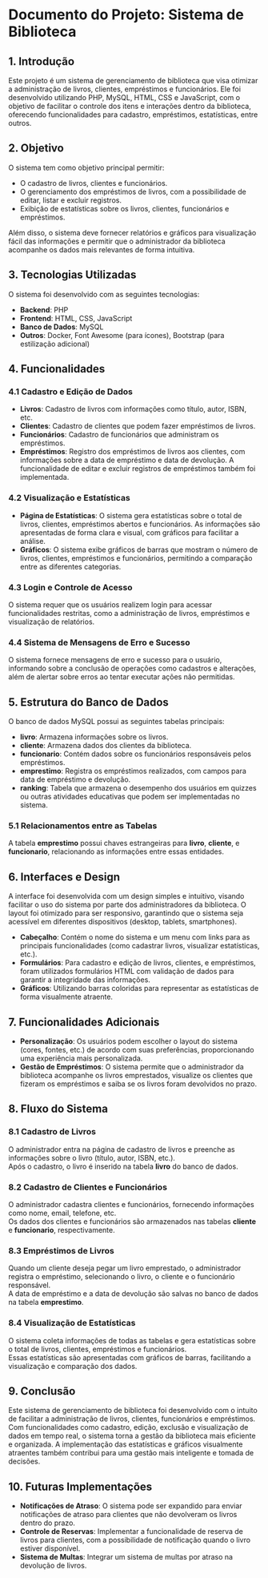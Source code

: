 # Documento do Projeto: Sistema de Biblioteca

## 1. Introdução
Este projeto é um sistema de gerenciamento de biblioteca que visa otimizar a administração de livros, clientes, empréstimos e funcionários. Ele foi desenvolvido utilizando PHP, MySQL, HTML, CSS e JavaScript, com o objetivo de facilitar o controle dos itens e interações dentro da biblioteca, oferecendo funcionalidades para cadastro, empréstimos, estatísticas, entre outros.

## 2. Objetivo
O sistema tem como objetivo principal permitir:

- O cadastro de livros, clientes e funcionários.
- O gerenciamento dos empréstimos de livros, com a possibilidade de editar, listar e excluir registros.
- Exibição de estatísticas sobre os livros, clientes, funcionários e empréstimos.

Além disso, o sistema deve fornecer relatórios e gráficos para visualização fácil das informações e permitir que o administrador da biblioteca acompanhe os dados mais relevantes de forma intuitiva.

## 3. Tecnologias Utilizadas
O sistema foi desenvolvido com as seguintes tecnologias:

- **Backend**: PHP
- **Frontend**: HTML, CSS, JavaScript
- **Banco de Dados**: MySQL
- **Outros**: Docker, Font Awesome (para ícones), Bootstrap (para estilização adicional)

## 4. Funcionalidades

### 4.1 Cadastro e Edição de Dados
- **Livros**: Cadastro de livros com informações como título, autor, ISBN, etc.
- **Clientes**: Cadastro de clientes que podem fazer empréstimos de livros.
- **Funcionários**: Cadastro de funcionários que administram os empréstimos.
- **Empréstimos**: Registro dos empréstimos de livros aos clientes, com informações sobre a data de empréstimo e data de devolução. A funcionalidade de editar e excluir registros de empréstimos também foi implementada.

### 4.2 Visualização e Estatísticas
- **Página de Estatísticas**: O sistema gera estatísticas sobre o total de livros, clientes, empréstimos abertos e funcionários. As informações são apresentadas de forma clara e visual, com gráficos para facilitar a análise.
- **Gráficos**: O sistema exibe gráficos de barras que mostram o número de livros, clientes, empréstimos e funcionários, permitindo a comparação entre as diferentes categorias.

### 4.3 Login e Controle de Acesso
O sistema requer que os usuários realizem login para acessar funcionalidades restritas, como a administração de livros, empréstimos e visualização de relatórios.

### 4.4 Sistema de Mensagens de Erro e Sucesso
O sistema fornece mensagens de erro e sucesso para o usuário, informando sobre a conclusão de operações como cadastros e alterações, além de alertar sobre erros ao tentar executar ações não permitidas.

## 5. Estrutura do Banco de Dados
O banco de dados MySQL possui as seguintes tabelas principais:

- **livro**: Armazena informações sobre os livros.
- **cliente**: Armazena dados dos clientes da biblioteca.
- **funcionario**: Contém dados sobre os funcionários responsáveis pelos empréstimos.
- **emprestimo**: Registra os empréstimos realizados, com campos para data de empréstimo e devolução.
- **ranking**: Tabela que armazena o desempenho dos usuários em quizzes ou outras atividades educativas que podem ser implementadas no sistema.

### 5.1 Relacionamentos entre as Tabelas
A tabela **emprestimo** possui chaves estrangeiras para **livro**, **cliente**, e **funcionario**, relacionando as informações entre essas entidades.

## 6. Interfaces e Design
A interface foi desenvolvida com um design simples e intuitivo, visando facilitar o uso do sistema por parte dos administradores da biblioteca. O layout foi otimizado para ser responsivo, garantindo que o sistema seja acessível em diferentes dispositivos (desktop, tablets, smartphones).

- **Cabeçalho**: Contém o nome do sistema e um menu com links para as principais funcionalidades (como cadastrar livros, visualizar estatísticas, etc.).
- **Formulários**: Para cadastro e edição de livros, clientes, e empréstimos, foram utilizados formulários HTML com validação de dados para garantir a integridade das informações.
- **Gráficos**: Utilizando barras coloridas para representar as estatísticas de forma visualmente atraente.

## 7. Funcionalidades Adicionais
- **Personalização**: Os usuários podem escolher o layout do sistema (cores, fontes, etc.) de acordo com suas preferências, proporcionando uma experiência mais personalizada.
- **Gestão de Empréstimos**: O sistema permite que o administrador da biblioteca acompanhe os livros emprestados, visualize os clientes que fizeram os empréstimos e saiba se os livros foram devolvidos no prazo.

## 8. Fluxo do Sistema

### 8.1 Cadastro de Livros
O administrador entra na página de cadastro de livros e preenche as informações sobre o livro (título, autor, ISBN, etc.).  
Após o cadastro, o livro é inserido na tabela **livro** do banco de dados.

### 8.2 Cadastro de Clientes e Funcionários
O administrador cadastra clientes e funcionários, fornecendo informações como nome, email, telefone, etc.  
Os dados dos clientes e funcionários são armazenados nas tabelas **cliente** e **funcionario**, respectivamente.

### 8.3 Empréstimos de Livros
Quando um cliente deseja pegar um livro emprestado, o administrador registra o empréstimo, selecionando o livro, o cliente e o funcionário responsável.  
A data de empréstimo e a data de devolução são salvas no banco de dados na tabela **emprestimo**.

### 8.4 Visualização de Estatísticas
O sistema coleta informações de todas as tabelas e gera estatísticas sobre o total de livros, clientes, empréstimos e funcionários.  
Essas estatísticas são apresentadas com gráficos de barras, facilitando a visualização e comparação dos dados.

## 9. Conclusão
Este sistema de gerenciamento de biblioteca foi desenvolvido com o intuito de facilitar a administração de livros, clientes, funcionários e empréstimos. Com funcionalidades como cadastro, edição, exclusão e visualização de dados em tempo real, o sistema torna a gestão da biblioteca mais eficiente e organizada. A implementação das estatísticas e gráficos visualmente atraentes também contribui para uma gestão mais inteligente e tomada de decisões.

## 10. Futuras Implementações
- **Notificações de Atraso**: O sistema pode ser expandido para enviar notificações de atraso para clientes que não devolveram os livros dentro do prazo.
- **Controle de Reservas**: Implementar a funcionalidade de reserva de livros para clientes, com a possibilidade de notificação quando o livro estiver disponível.
- **Sistema de Multas**: Integrar um sistema de multas por atraso na devolução de livros.
